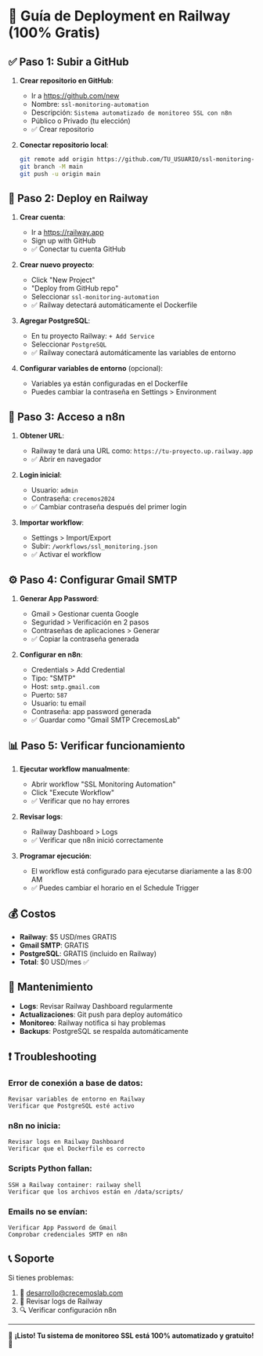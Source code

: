 # 🚀 Guía de Deployment en Railway (100% Gratis)

## ✅ Paso 1: Subir a GitHub

1. **Crear repositorio en GitHub**:
   - Ir a https://github.com/new
   - Nombre: `ssl-monitoring-automation`
   - Descripción: `Sistema automatizado de monitoreo SSL con n8n`
   - Público o Privado (tu elección)
   - ✅ Crear repositorio

2. **Conectar repositorio local**:
   ```bash
   git remote add origin https://github.com/TU_USUARIO/ssl-monitoring-automation.git
   git branch -M main
   git push -u origin main
   ```

## 🚂 Paso 2: Deploy en Railway

1. **Crear cuenta**:
   - Ir a https://railway.app
   - Sign up with GitHub
   - ✅ Conectar tu cuenta GitHub

2. **Crear nuevo proyecto**:
   - Click "New Project"
   - "Deploy from GitHub repo"
   - Seleccionar `ssl-monitoring-automation`
   - ✅ Railway detectará automáticamente el Dockerfile

3. **Agregar PostgreSQL**:
   - En tu proyecto Railway: `+ Add Service`
   - Seleccionar `PostgreSQL`
   - ✅ Railway conectará automáticamente las variables de entorno

4. **Configurar variables de entorno** (opcional):
   - Variables ya están configuradas en el Dockerfile
   - Puedes cambiar la contraseña en Settings > Environment

## 🎯 Paso 3: Acceso a n8n

1. **Obtener URL**:
   - Railway te dará una URL como: `https://tu-proyecto.up.railway.app`
   - ✅ Abrir en navegador

2. **Login inicial**:
   - Usuario: `admin`
   - Contraseña: `crecemos2024`
   - ✅ Cambiar contraseña después del primer login

3. **Importar workflow**:
   - Settings > Import/Export
   - Subir: `/workflows/ssl_monitoring.json`
   - ✅ Activar el workflow

## ⚙️ Paso 4: Configurar Gmail SMTP

1. **Generar App Password**:
   - Gmail > Gestionar cuenta Google
   - Seguridad > Verificación en 2 pasos
   - Contraseñas de aplicaciones > Generar
   - ✅ Copiar la contraseña generada

2. **Configurar en n8n**:
   - Credentials > Add Credential
   - Tipo: "SMTP"
   - Host: `smtp.gmail.com`
   - Puerto: `587`
   - Usuario: tu email
   - Contraseña: app password generada
   - ✅ Guardar como "Gmail SMTP CrecemosLab"

## 📊 Paso 5: Verificar funcionamiento

1. **Ejecutar workflow manualmente**:
   - Abrir workflow "SSL Monitoring Automation"
   - Click "Execute Workflow"
   - ✅ Verificar que no hay errores

2. **Revisar logs**:
   - Railway Dashboard > Logs
   - ✅ Verificar que n8n inició correctamente

3. **Programar ejecución**:
   - El workflow está configurado para ejecutarse diariamente a las 8:00 AM
   - ✅ Puedes cambiar el horario en el Schedule Trigger

## 💰 Costos

- **Railway**: $5 USD/mes GRATIS
- **Gmail SMTP**: GRATIS
- **PostgreSQL**: GRATIS (incluido en Railway)
- **Total**: $0 USD/mes ✅

## 🔧 Mantenimiento

- **Logs**: Revisar Railway Dashboard regularmente
- **Actualizaciones**: Git push para deploy automático
- **Monitoreo**: Railway notifica si hay problemas
- **Backups**: PostgreSQL se respalda automáticamente

## ❗ Troubleshooting

### Error de conexión a base de datos:
```
Revisar variables de entorno en Railway
Verificar que PostgreSQL esté activo
```

### n8n no inicia:
```
Revisar logs en Railway Dashboard
Verificar que el Dockerfile es correcto
```

### Scripts Python fallan:
```
SSH a Railway container: railway shell
Verificar que los archivos están en /data/scripts/
```

### Emails no se envían:
```
Verificar App Password de Gmail
Comprobar credenciales SMTP en n8n
```

## 📞 Soporte

Si tienes problemas:
1. 📧 desarrollo@crecemoslab.com
2. 📱 Revisar logs de Railway
3. 🔍 Verificar configuración n8n

---
🎉 **¡Listo! Tu sistema de monitoreo SSL está 100% automatizado y gratuito!** 🎉
